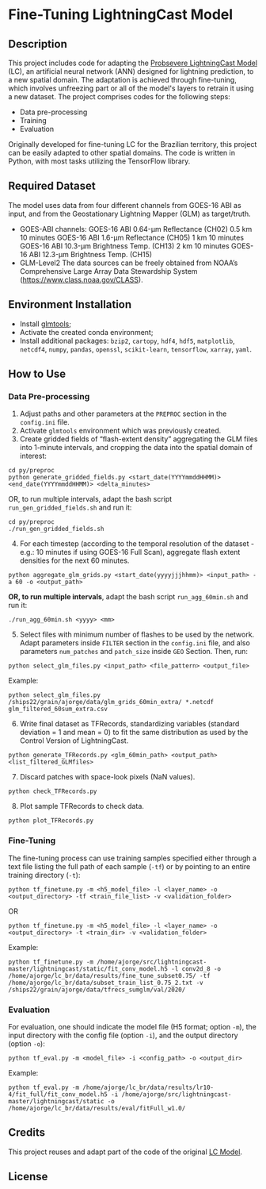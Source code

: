 # Fine-Tuning LightningCast Model

## Description
This project includes code for adapting the [Probsevere LightningCast Model](https://gitlab.ssec.wisc.edu/jcintineo/lightningcast/) (LC), an artificial neural network (ANN) designed for lightning prediction, to a new spatial domain. The adaptation is achieved through fine-tuning, which involves unfreezing part or all of the model's layers to retrain it using a new dataset.
The project comprises codes for the following steps:
- Data pre-processing
- Training
- Evaluation

Originally developed for fine-tuning LC for the Brazilian territory, this project can be easily adapted to other spatial domains. The code is written in Python, with most tasks utilizing the TensorFlow library.

## Required Dataset
The model uses data from four different channels from GOES-16 ABI as input, and from the Geostationary Lightning Mapper (GLM) as target/truth.
- GOES-ABI channels: GOES-16 ABI 0.64-μm Reflectance (CH02) 0.5 km 10 minutes
                     GOES-16 ABI 1.6-μm Reflectance (CH05) 1 km 10 minutes
                     GOES-16 ABI 10.3-μm Brightness Temp. (CH13) 2 km 10 minutes
                     GOES-16 ABI 12.3-μm Brightness Temp. (CH15)
- GLM-Level2
The data sources can be freely obtained from NOAA’s Comprehensive Large Array Data Stewardship System (https://www.class.noaa.gov/CLASS).

## Environment Installation
- Install [glmtools](https://github.com/deeplycloudy/glmtools);
- Activate the created conda environment;
- Install additional packages: `bzip2`, `cartopy`, `hdf4`, `hdf5`, `matplotlib`, `netcdf4`, `numpy`, `pandas`, `openssl`, `scikit-learn`, `tensorflow`, `xarray`, `yaml`.
   
## How to Use
### Data Pre-processing
1. Adjust paths and other parameters at the `PREPROC` section in the `config.ini` file.
2. Activate `glmtools` environment which was previously created.
3. Create gridded fields of “flash-extent density” aggregating the GLM files into 1-minute intervals, and cropping the data into the spatial domain of interest:
```
cd py/preproc
python generate_gridded_fields.py <start_date(YYYYmmddHHMM)> <end_date(YYYYmmddHHMM)> <delta_minutes>
```
OR, to run multiple intervals, adapt the bash script `run_gen_gridded_fields.sh` and run it:
```
cd py/preproc
./run_gen_gridded_fields.sh
```
4. For each timestep (according to the temporal resolution of the dataset - e.g.: 10 minutes if using GOES-16 Full Scan), aggregate flash extent densities for the next 60 minutes.
```
python aggregate_glm_grids.py <start_date(yyyyjjjhhmm)> <input_path> -a 60 -o <output_path>
```
**OR, to run multiple intervals**, adapt the bash script `run_agg_60min.sh` and run it:
```
./run_agg_60min.sh <yyyy> <mm>
```
5. Select files with minimum number of flashes to be used by the network. Adapt parameters inside `FILTER` section in the `config.ini` file, and also parameters `num_patches` and `patch_size` inside `GEO` Section. Then, run:
```
python select_glm_files.py <input_path> <file_pattern> <output_file>
```
Example: 
```
python select_glm_files.py /ships22/grain/ajorge/data/glm_grids_60min_extra/ *.netcdf glm_filtered_60sum_extra.csv
```
6. Write final dataset as TFRecords, standardizing variables (standard deviation = 1 and mean = 0) to fit the same distribution as used by the Control Version of LightningCast.
```
python generate_TFRecords.py <glm_60min_path> <output_path> <list_filtered_GLMfiles>
```
7. Discard patches with space-look pixels (NaN values).
```
python check_TFRecords.py
```
8. Plot sample TFRecords to check data.
```
python plot_TFRecords.py
```
### Fine-Tuning
The fine-tuning process can use training samples specified either through a text file listing the full path of each sample (`-tf`) or by pointing to an entire training directory (`-t`):
```
python tf_finetune.py -m <h5_model_file> -l <layer_name> -o <output_directory> -tf <train_file_list> -v <validation_folder>
```
OR
```
python tf_finetune.py -m <h5_model_file> -l <layer_name> -o <output_directory> -t <train_dir> -v <validation_folder>
```
Example:
```
python tf_finetune.py -m /home/ajorge/src/lightningcast-master/lightningcast/static/fit_conv_model.h5 -l conv2d_8 -o /home/ajorge/lc_br/data/results/fine_tune_subset0.75/ -tf /home/ajorge/lc_br/data/subset_train_list_0.75_2.txt -v /ships22/grain/ajorge/data/tfrecs_sumglm/val/2020/
```

### Evaluation
For evaluation, one should indicate the model file (H5 format; option `-m`), the input directory with the config file (option `-i`), and the output directory (option `-o`):
```
python tf_eval.py -m <model_file> -i <config_path> -o <output_dir>
```
Example:
```
python tf_eval.py -m /home/ajorge/lc_br/data/results/lr10-4/fit_full/fit_conv_model.h5 -i /home/ajorge/src/lightningcast-master/lightningcast/static -o /home/ajorge/lc_br/data/results/eval/fitFull_w1.0/
```

## Credits
This project reuses and adapt part of the code of the original [LC Model](https://gitlab.ssec.wisc.edu/jcintineo/lightningcast/).

## License
